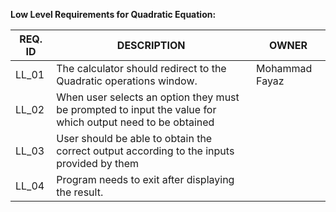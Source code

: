 **Low Level Requirements for Quadratic Equation:**

| **REQ. ID** | **DESCRIPTION** | **OWNER** |
| --- | --- | --- |
| LL\_01 | The calculator should redirect to the Quadratic operations window.  | Mohammad Fayaz |
| LL\_02 | When user selects an option they must be prompted to input the value for which output need to be obtained |
| LL\_03 | User should be able to obtain the correct output according to the inputs provided by them  |
| LL\_04 | Program needs to exit after displaying the result. |
